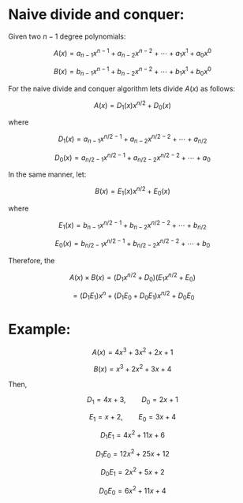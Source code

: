 # Naive divide and conquer:

Given two $n-1$ degree polynomials: 

$$A(x) = a_{n-1}x^{n-1} + a_{n-2}x^{n-2} + \cdots + a_{1}x^{1} + a_{0}x^{0}$$

$$B(x) = b_{n-1}x^{n-1} + b_{n-2}x^{n-2} + \cdots + b_{1}x^{1} + b_{0}x^{0}$$

For the naive divide and conquer algorithm lets divide $A(x)$ as follows:

$$A(x) = D_{1}(x) x^{n/2} + D_{0}(x)$$ 

where

$$D_{1}(x) = a_{n-1}x^{n/2-1} + a_{n-2}x^{n/2-2} + \cdots + a_{n/2}$$

$$D_{0}(x) = a_{n/2-1}x^{n/2-1} + a_{n/2-2}x^{n/2-2} + \cdots + a_{0}$$

In the same manner, let:

$$B(x) = E_{1}(x) x^{n/2} + E_{0}(x)$$ 

where

$$E_{1}(x) = b_{n-1}x^{n/2-1} + b_{n-2}x^{n/2-2} + \cdots + b_{n/2}$$

$$E_{0}(x) = b_{n/2-1}x^{n/2-1} + b_{n/2-2}x^{n/2-2} + \cdots + b_{0}$$

Therefore, the

 $$A(x) \times B(x) = (D_{1}x^{n/2} + D_{0})(E_{1}x^{n/2} + E_{0})$$

 $$= (D_{1}E_{1})x^{n} + (D_{1}E_{0}+D_{0}E_{1})x^{n/2} + D_{0}E_{0}$$

 # Example:

 $$A(x) = 4x^{3} + 3x^{2} + 2x + 1$$

 $$B(x) = x^{3} + 2x^{2} + 3x + 4$$

 Then,

 $$D_{1} = 4x + 3, \qquad D_{0} = 2x + 1$$

 $$E_{1} = x + 2, \qquad E_{0} = 3x + 4$$

 $$D_{1}E_{1} = 4x^{2} + 11x + 6$$

 $$D_{1}E_{0} = 12x^{2} + 25x + 12$$

 $$D_{0}E_{1} = 2x^{2} + 5x + 2$$
 
 $$D_{0}E_{0} = 6x^{2} + 11x + 4$$


